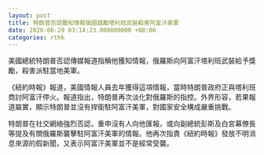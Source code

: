```yaml
---
layout: post
title: 特朗普否認獲知情報俄國獎勵塔利班武裝殺害阿富汗美軍
date: 2020-06-29 03:14:23.000000000 +08:00
categories: rthk
---
```


美國總統特朗普否認傳媒報道指稱他獲知情報，俄羅斯向阿富汗塔利班武裝給予獎勵，殺害派駐當地美軍。

《紐約時報》報道，美國情報人員去年獲得這項情報，當時特朗普政府正與塔利班商討阿富汗停火。報道指出，特朗普再次淡化對俄羅斯的指控。外界形容，若果報道屬實，顯示特朗普並沒有捍衛駐阿富汗美軍，對國家安全構成嚴重挑戰。

特朗普在社交網絡強烈否認，重申沒有人向他匯報，或向副總統彭斯及白宮幕僚長等提及有關俄羅斯襲擊駐阿富汗美軍的情報。他再次指責《紐約時報》發放不明消息來源的假新聞，又表示阿富汗美軍並不是經常受襲。

